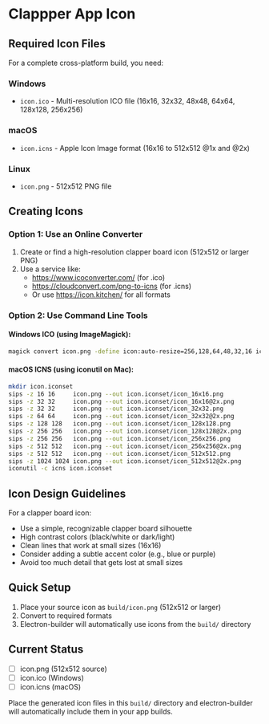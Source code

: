 # Clappper App Icon

## Required Icon Files

For a complete cross-platform build, you need:

### Windows
- `icon.ico` - Multi-resolution ICO file (16x16, 32x32, 48x48, 64x64, 128x128, 256x256)

### macOS
- `icon.icns` - Apple Icon Image format (16x16 to 512x512 @1x and @2x)

### Linux
- `icon.png` - 512x512 PNG file

## Creating Icons

### Option 1: Use an Online Converter
1. Create or find a high-resolution clapper board icon (512x512 or larger PNG)
2. Use a service like:
   - https://www.icoconverter.com/ (for .ico)
   - https://cloudconvert.com/png-to-icns (for .icns)
   - Or use https://icon.kitchen/ for all formats

### Option 2: Use Command Line Tools

#### Windows ICO (using ImageMagick):
```bash
magick convert icon.png -define icon:auto-resize=256,128,64,48,32,16 icon.ico
```

#### macOS ICNS (using iconutil on Mac):
```bash
mkdir icon.iconset
sips -z 16 16     icon.png --out icon.iconset/icon_16x16.png
sips -z 32 32     icon.png --out icon.iconset/icon_16x16@2x.png
sips -z 32 32     icon.png --out icon.iconset/icon_32x32.png
sips -z 64 64     icon.png --out icon.iconset/icon_32x32@2x.png
sips -z 128 128   icon.png --out icon.iconset/icon_128x128.png
sips -z 256 256   icon.png --out icon.iconset/icon_128x128@2x.png
sips -z 256 256   icon.png --out icon.iconset/icon_256x256.png
sips -z 512 512   icon.png --out icon.iconset/icon_256x256@2x.png
sips -z 512 512   icon.png --out icon.iconset/icon_512x512.png
sips -z 1024 1024 icon.png --out icon.iconset/icon_512x512@2x.png
iconutil -c icns icon.iconset
```

## Icon Design Guidelines

For a clapper board icon:
- Use a simple, recognizable clapper board silhouette
- High contrast colors (black/white or dark/light)
- Clean lines that work at small sizes (16x16)
- Consider adding a subtle accent color (e.g., blue or purple)
- Avoid too much detail that gets lost at small sizes

## Quick Setup

1. Place your source icon as `build/icon.png` (512x512 or larger)
2. Convert to required formats
3. Electron-builder will automatically use icons from the `build/` directory

## Current Status

- [ ] icon.png (512x512 source)
- [ ] icon.ico (Windows)
- [ ] icon.icns (macOS)

Place the generated icon files in this `build/` directory and electron-builder will automatically include them in your app builds.


